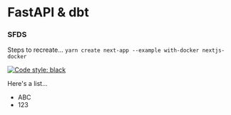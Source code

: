 # FastAPI & dbt

### SFDS

Steps to recreate...
`yarn create next-app --example with-docker nextjs-docker`

[![Code style: black](https://img.shields.io/badge/code%20style-black-000000.svg)](https://github.com/psf/black)

Here's a list...

* ABC
* 123

